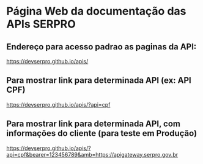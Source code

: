 # Página Web da documentação das APIs SERPRO

## Endereço para acesso padrao as paginas da API:

https://devserpro.github.io/apis/

## Para mostrar link para determinada API (ex: API CPF)

https://devserpro.github.io/apis/?api=cpf

## Para mostrar link para determinada API, com informações do cliente (para teste em Produção)

https://devserpro.github.io/apis/?api=cpf&bearer=123456789&amb=https://apigateway.serpro.gov.br
